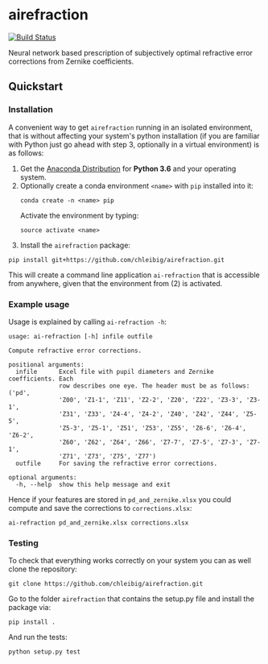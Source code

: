# airefraction

[![Build Status](https://travis-ci.com/chleibig/airefraction.svg?token=7TuEVgHqEpKEWMpU7yJL&branch=master)](https://travis-ci.com/chleibig/airefraction)

Neural network based prescription of subjectively optimal refractive error corrections from Zernike coefficients.

## Quickstart

### Installation

A convenient way to get `airefraction` running in an isolated environment, that is without affecting your system's python installation (if you are familiar with Python just go ahead with step 3, optionally in a virtual environment) is as follows:
1. Get the [Anaconda Distribution](https://www.continuum.io/downloads) for **Python 3.6** and your operating system.
2. Optionally create a conda environment `<name>` with `pip` installed into it:
    ```
    conda create -n <name> pip
    ```
    Activate the environment by typing:
    ```
    source activate <name>
    ```
3. Install the `airefraction` package:
  ```
  pip install git+https://github.com/chleibig/airefraction.git
  ```
This will create a command line application `ai-refraction` that is accessible from anywhere, given that the environment from (2) is activated.

### Example usage

Usage is explained by calling `ai-refraction -h`:
```
usage: ai-refraction [-h] infile outfile

Compute refractive error corrections.

positional arguments:
  infile      Excel file with pupil diameters and Zernike coefficients. Each
              row describes one eye. The header must be as follows: ('pd',
              'Z00', 'Z1-1', 'Z11', 'Z2-2', 'Z20', 'Z22', 'Z3-3', 'Z3-1',
              'Z31', 'Z33', 'Z4-4', 'Z4-2', 'Z40', 'Z42', 'Z44', 'Z5-5',
              'Z5-3', 'Z5-1', 'Z51', 'Z53', 'Z55', 'Z6-6', 'Z6-4', 'Z6-2',
              'Z60', 'Z62', 'Z64', 'Z66', 'Z7-7', 'Z7-5', 'Z7-3', 'Z7-1',
              'Z71', 'Z73', 'Z75', 'Z77')
  outfile     For saving the refractive error corrections.

optional arguments:
  -h, --help  show this help message and exit
```

Hence if your features are stored in `pd_and_zernike.xlsx` you could compute and save the corrections to `corrections.xlsx`:

```
ai-refraction pd_and_zernike.xlsx corrections.xlsx
```

### Testing

To check that everything works correctly on your system you can as well clone the repository:
```
git clone https://github.com/chleibig/airefraction.git
```
Go to the folder `airefraction` that contains the setup.py file and install the package via: 
```
pip install .
```
And run the tests:
```
python setup.py test
```
